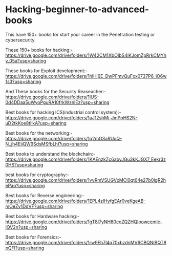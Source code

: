 # Hacking-beginner-to-advanced-books
This have 150+ books for start your career in the Penetration testing or cybersecurity

These 150+ books for hacking:- https://drive.google.com/drive/folders/1W42CM1XbOIbS4iKJomZpRrkCMYhy_05a?usp=sharing

These books for Exploit development:- https://drive.google.com/drive/folders/1hlHj6E_DwPFmvQuFxx0737P6_iO6w1s3?usp=sharing

And These books for the Security Reaseacher:- https://drive.google.com/drive/folders/1IUS-0d4DDaa5uWyoPguRA10frkWznlEz?usp=sharing

Best books for hacking ICS(industrial control system):- https://drive.google.com/drive/folders/1aJ12shMj-JmPpHS2N-uD2tkKoe8tllkA?usp=sharing

Best books for the networking:- https://drive.google.com/drive/folders/1q2mO3aRUuQ-N_jh4EijQW9SdsMSfbLhI?usp=sharing

Best books to understand the blockchain:- https://drive.google.com/drive/folders/1KAEnzkZc6abvJGu3kKJGX7_Eekr3z0HS?usp=sharing

best books for cryptography:- https://drive.google.com/drive/folders/1vvRmVSUGVxMCl0qt64e27b0lgR2hePao?usp=sharing

Best books for Reverse engineering:- https://drive.google.com/drive/folders/1EPL4zlHyfgEAr0veKgeAB-mOeZv1DdVF?usp=sharing

Best books for Hardware hacking:- https://drive.google.com/drive/folders/1gT8I7yNH80eoZQZHQIpowcemIc-IQV2n?usp=sharing

Best books for Forensics:- https://drive.google.com/drive/folders/1rw9Eh7l4q70xbzdnMV6CBQNIBQT8pQFl?usp=sharing

